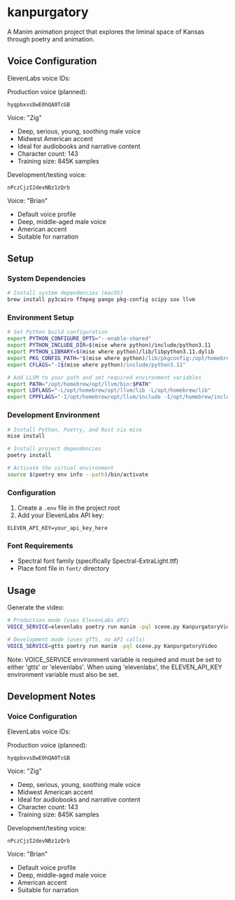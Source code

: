 # kanpurgatory

A Manim animation project that explores the liminal space of Kansas through poetry and animation.

## Voice Configuration

ElevenLabs voice IDs:

Production voice (planned):
```
hyqpbxvsDwE0hQA0TcGB
```
Voice: "Zig"
- Deep, serious, young, soothing male voice
- Midwest American accent
- Ideal for audiobooks and narrative content
- Character count: 143
- Training size: 845K samples

Development/testing voice:
```
nPczCjzI2devNBz1zQrb
```
Voice: "Brian"
- Default voice profile
- Deep, middle-aged male voice
- American accent
- Suitable for narration

## Setup

### System Dependencies
```bash
# Install system dependencies (macOS)
brew install py3cairo ffmpeg pango pkg-config scipy sox llvm
```

### Environment Setup
```bash
# Set Python build configuration
export PYTHON_CONFIGURE_OPTS="--enable-shared"
export PYTHON_INCLUDE_DIR=$(mise where python)/include/python3.11
export PYTHON_LIBRARY=$(mise where python)/lib/libpython3.11.dylib
export PKG_CONFIG_PATH="$(mise where python)/lib/pkgconfig:/opt/homebrew/lib/pkgconfig"
export CFLAGS="-I$(mise where python)/include/python3.11"

# Add LLVM to your path and set required environment variables
export PATH="/opt/homebrew/opt/llvm/bin:$PATH"
export LDFLAGS="-L/opt/homebrew/opt/llvm/lib -L/opt/homebrew/lib"
export CPPFLAGS="-I/opt/homebrew/opt/llvm/include -I/opt/homebrew/include"
```

### Development Environment
```bash
# Install Python, Poetry, and Rust via mise
mise install

# Install project dependencies
poetry install

# Activate the virtual environment
source $(poetry env info --path)/bin/activate
```

### Configuration
1. Create a `.env` file in the project root
2. Add your ElevenLabs API key:
```
ELEVEN_API_KEY=your_api_key_here
```

### Font Requirements
- Spectral font family (specifically Spectral-ExtraLight.ttf)
- Place font file in `font/` directory

## Usage

Generate the video:
```bash
# Production mode (uses ElevenLabs API)
VOICE_SERVICE=elevenlabs poetry run manim -pql scene.py KanpurgatoryVideo

# Development mode (uses gTTS, no API calls)
VOICE_SERVICE=gtts poetry run manim -pql scene.py KanpurgatoryVideo
```

Note: VOICE_SERVICE environment variable is required and must be set to either 'gtts' or 'elevenlabs'.
When using 'elevenlabs', the ELEVEN_API_KEY environment variable must also be set.

## Development Notes

### Voice Configuration

ElevenLabs voice IDs:

Production voice (planned):
```
hyqpbxvsDwE0hQA0TcGB
```
Voice: "Zig"
- Deep, serious, young, soothing male voice
- Midwest American accent
- Ideal for audiobooks and narrative content
- Character count: 143
- Training size: 845K samples

Development/testing voice:
```
nPczCjzI2devNBz1zQrb
```
Voice: "Brian"
- Default voice profile
- Deep, middle-aged male voice
- American accent
- Suitable for narration
